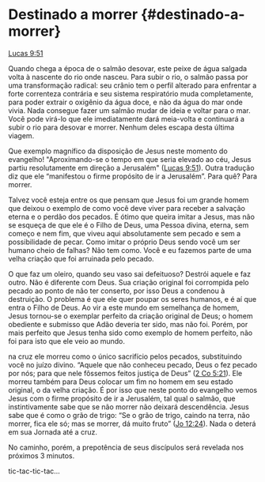 # **Destinado a morrer** {#destinado-a-morrer}

[Lucas 9:51](http://bibliaonline.com.br/acf/lc/9/51)

Quando chega a época de o salmão desovar, este peixe de água salgada volta à nascente do rio onde nasceu. Para subir o rio, o salmão passa por uma transformação radical: seu crânio tem o perfil alterado para enfrentar a forte correnteza contrária e seu sistema respiratório muda completamente, para poder extrair o oxigênio da água doce, e não da água do mar onde vivia. Nada consegue fazer um salmão mudar de ideia e voltar para o mar. Você pode virá-lo que ele imediatamente dará meia-volta e continuará a subir o rio para desovar e morrer. Nenhum deles escapa desta última viagem.

Que exemplo magnífico da disposição de Jesus neste momento do evangelho! &quot;Aproximando-se o tempo em que seria elevado ao céu, Jesus partiu resolutamente em direção a Jerusalém&quot; ([Lucas 9:51](http://bibliaonline.com.br/acf/lc/9/51)). Outra tradução diz que ele “manifestou o firme propósito de ir a Jerusalém”. Para quê? Para morrer.

Talvez você esteja entre os que pensam que Jesus foi um grande homem que deixou o exemplo de como você deve viver para receber a salvação eterna e o perdão dos pecados. É ótimo que queira imitar a Jesus, mas não se esqueça de que ele é o Filho de Deus, uma Pessoa divina, eterna, sem começo e nem fim, que viveu aqui absolutamente sem pecado e sem a possibilidade de pecar. Como imitar o próprio Deus sendo você um ser humano cheio de falhas? Não tem como. Você e eu fazemos parte de uma velha criação que foi arruinada pelo pecado.

O que faz um oleiro, quando seu vaso sai defeituoso? Destrói aquele e faz outro. Não é diferente com Deus. Sua criação original foi corrompida pelo pecado ao ponto de não ter conserto, por isso Deus a condenou à destruição. O problema é que ele quer poupar os seres humanos, e é aí que entra o Filho de Deus. Ao vir a este mundo em semelhança de homem, Jesus tornou-se o exemplar perfeito da criação original de Deus; o homem obediente e submisso que Adão deveria ter sido, mas não foi. Porém, por mais perfeito que Jesus tenha sido como exemplo de homem perfeito, não foi para isto que ele veio ao mundo.

na cruz ele morreu como o único sacrifício pelos pecados, substituindo você no juízo divino. “Aquele que não conheceu pecado, Deus o fez pecado por nós; para que nele fôssemos feitos justiça de Deus” ([2 Co 5:21](http://bibliaonline.com.br/acf/2co/5/21)). Ele morreu também para Deus colocar um fim no homem em seu estado original, o da velha criação. É por isso que neste ponto do evangelho vemos Jesus com o firme propósito de ir a Jerusalém, tal qual o salmão, que instintivamente sabe que se não morrer não deixará descendência. Jesus sabe que é como o grão de trigo: “Se o grão de trigo, caindo na terra, não morrer, fica ele só; mas se morrer, dá muito fruto” ([Jo 12:24](http://bibliaonline.com.br/acf/jo/12/24)). Nada o deterá em sua Jornada até a cruz.

No caminho, porém, a prepotência de seus discípulos será revelada nos próximos 3 minutos.

tic-tac-tic-tac...